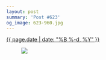 ```yaml
---
layout: post
summary: 'Post #623'
og_image: 623-960.jpg
---
```


<div class="post">
 <time>
  <a href="/623">
   {{ page.date | date: "%B %-d, %Y" }}
  </a>
 </time>
 <a href="/623">
  <figure data-taken="4/29/2017">
   <img sizes="(min-width: 700px) 50vw, calc(100vw - 2rem)" src="{{ site.assets_url }}/623-480.jpg" srcset="{{ site.assets_url }}/623-240.jpg 240w, {{ site.assets_url }}/623-480.jpg 480w, {{ site.assets_url }}/623-720.jpg 720w, {{ site.assets_url }}/623-960.jpg 960w"/>
  </figure>
 </a>
</div>
